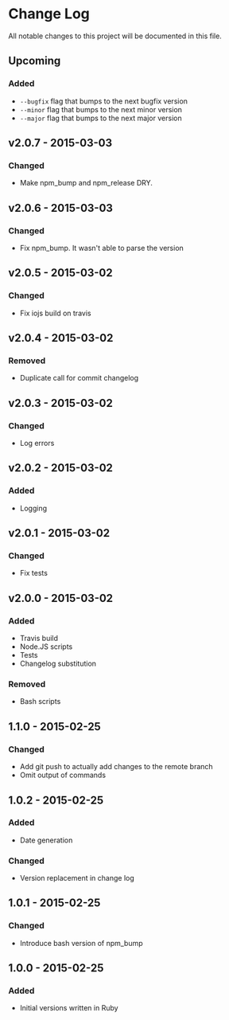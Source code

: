 # Change Log
All notable changes to this project will be documented in this file.

## Upcoming
### Added
- `--bugfix` flag that bumps to the next bugfix version
- `--minor` flag that bumps to the next minor version
- `--major` flag that bumps to the next major version

## v2.0.7 - 2015-03-03
### Changed
- Make npm_bump and npm_release DRY.

## v2.0.6 - 2015-03-03
### Changed
- Fix npm_bump. It wasn't able to parse the version

## v2.0.5 - 2015-03-02
### Changed
- Fix iojs build on travis

## v2.0.4 - 2015-03-02
### Removed
- Duplicate call for commit changelog

## v2.0.3 - 2015-03-02
### Changed
- Log errors

## v2.0.2 - 2015-03-02
### Added
- Logging

## v2.0.1 - 2015-03-02
### Changed
- Fix tests

## v2.0.0 - 2015-03-02
### Added
- Travis build
- Node.JS scripts
- Tests
- Changelog substitution

### Removed
- Bash scripts

## 1.1.0 - 2015-02-25
### Changed
- Add git push to actually add changes to the remote branch
- Omit output of commands

## 1.0.2 - 2015-02-25
### Added
- Date generation

### Changed
- Version replacement in change log

## 1.0.1 - 2015-02-25
### Changed
- Introduce bash version of npm_bump

## 1.0.0 - 2015-02-25
### Added
- Initial versions written in Ruby
